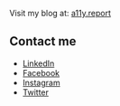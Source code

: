 Visit my blog at: [a11y.report][5]

## Contact me

* [LinkedIn][4]
* [Facebook][2]
* [Instagram][3]
* [Twitter][1]




[1]: http://twitter.com/rotnicki
[2]: http://www.facebook.com/rotnicki
[3]: http://instagram.com/rotnicki
[4]: https://www.linkedin.com/in/mikolajrotnicki
[5]: http://a11y.report
